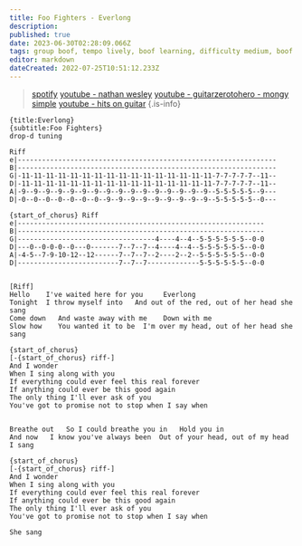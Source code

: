 ```yaml
---
title: Foo Fighters - Everlong
description: 
published: true
date: 2023-06-30T02:28:09.066Z
tags: group boof, tempo lively, boof learning, difficulty medium, boof priority
editor: markdown
dateCreated: 2022-07-25T10:51:12.233Z
---
```



> [spotify](https://open.spotify.com/track/5UWwZ5lm5PKu6eKsHAGxOk?si=kmBmM-AmTOCZ0S_MCSR3yA)
> [youtube - nathan wesley](https://www.youtube.com/watch?v=11X1W4kjSDg)
> [youtube - guitarzerotohero - mongy simple](https://www.youtube.com/watch?v=FcZxb7NhG34)
> [youtube - hits on guitar](https://www.youtube.com/watch?v=ULEjgAIm3Do&ab_channel=HitsOnAcousticGuitar)
{.is-info}


```
{title:Everlong}
{subtitle:Foo Fighters}
drop-d tuning

Riff
e|----------------------------------------------------------------
B|----------------------------------------------------------------
G|-11-11-11-11-11-11-11-11-11-11-11-11-11-11-11-11-7-7-7-7-7--11--
D|-11-11-11-11-11-11-11-11-11-11-11-11-11-11-11-11-7-7-7-7-7--11--
A|-9--9--9--9--9--9--9--9--9--9--9--9--9--9--9--9--5-5-5-5-5--9---
D|-0--0--0--0--0--0--0--9--9--9--9--9--9--9--9--9--5-5-5-5-5--0---

{start_of_chorus} Riff
e|-------------------------------------------------------------
B|-------------------------------------------------------------
G|----------------------------------4----4--4--5-5-5-5-5-5--0-0
D|---0--0-0-0--0---0-------7--7--7--4----4--4--5-5-5-5-5-5--0-0
A|-4-5--7-9-10-12--12------7--7--7--2----2--2--5-5-5-5-5-5--0-0
D|-------------------------7--7--7-------------5-5-5-5-5-5--0-0


[Riff]
Hello    I've waited here for you     Everlong
Tonight  I throw myself into   And out of the red, out of her head she sang
Come down   And waste away with me    Down with me
Slow how    You wanted it to be  I'm over my head, out of her head she sang 

{start_of_chorus}
[-{start_of_chorus} riff-]
And I wonder
When I sing along with you
If everything could ever feel this real forever
If anything could ever be this good again
The only thing I'll ever ask of you
You've got to promise not to stop when I say when


Breathe out   So I could breathe you in   Hold you in
And now   I know you've always been  Out of your head, out of my head I sang

{start_of_chorus}
[-{start_of_chorus} riff-]
And I wonder
When I sing along with you
If everything could ever feel this real forever
If anything could ever be this good again
The only thing I'll ever ask of you
You've got to promise not to stop when I say when

She sang

```
